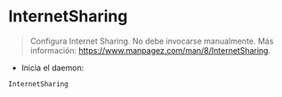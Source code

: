 # InternetSharing

> Configura Internet Sharing.
> No debe invocarse manualmente.
> Más información: <https://www.manpagez.com/man/8/InternetSharing>.

- Inicia el daemon:

`InternetSharing`
